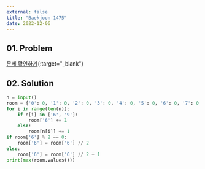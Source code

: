```yaml
---
external: false
title: "Baekjoon 1475"
date: 2022-12-06
---
```


## 01. Problem

[문제 확인하기](https://www.acmicpc.net/problem/1475){:target="_blank"}

## 02. Solution

```Python
n = input()
room = {'0': 0, '1': 0, '2': 0, '3': 0, '4': 0, '5': 0, '6': 0, '7': 0, '8': 0}
for i in range(len(n)):
    if n[i] in ['6', '9']:
        room['6'] += 1
    else:
        room[n[i]] += 1
if room['6'] % 2 == 0:
    room['6'] = room['6'] // 2
else:
    room['6'] = room['6'] // 2 + 1
print(max(room.values()))
```
